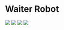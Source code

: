 # Waiter Robot
![](https://github.com/Tariq96/Waiter_Robot/blob/master/pictures/GIF-201006_133905.gif)
![](https://github.com/Tariq96/Waiter_Robot/blob/master/pictures/GIF-201006_134455.gif)
![](https://github.com/Tariq96/Waiter_Robot/blob/master/pictures/GIF-201006_135319.gif)
![](https://github.com/Tariq96/Waiter_Robot/blob/master/pictures/GIF-201006_135716.gif)

